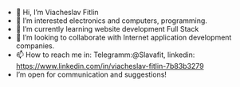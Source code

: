 - 👋 Hi, I’m Viacheslav Fitlin
- 👀 I’m interested electronics and computers, programming.
- 🌱 I’m currently learning website development Full Stack
- 💞️ I’m looking to collaborate with Internet application development companies.
- 📫 How to reach me in: Telegramm:@Slavafit, linkedin: https://www.linkedin.com/in/viacheslav-fitlin-7b83b3279
- I’m open for communication and suggestions!
